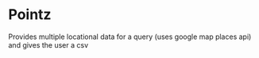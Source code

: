 Pointz
======

Provides multiple locational data for a query (uses google map places api) and gives the user a csv
